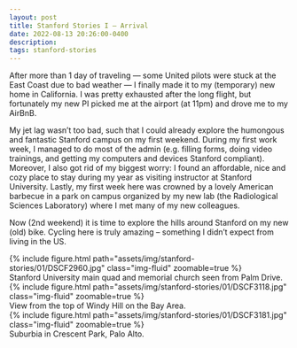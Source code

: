 ```yaml
---
layout: post
title: Stanford Stories I – Arrival
date: 2022-08-13 20:26:00-0400
description:
tags: stanford-stories
---
```


After more than 1 day of traveling — some United pilots were stuck at the East Coast due to bad weather — I finally made it to my (temporary) new home in California. I was pretty exhausted after the long flight, but fortunately my new PI picked me at the airport (at 11pm) and drove me to my AirBnB.

My jet lag wasn’t too bad, such that I could already explore the humongous and fantastic Stanford campus on my first weekend. During my first work week, I managed to do most of the admin (e.g. filling forms, doing video trainings, and getting my computers and devices Stanford compliant). Moreover, I also got rid of my biggest worry: I found an affordable, nice and cozy place to stay during my year as visiting instructor at Stanford University. Lastly, my first week here was crowned by a lovely American barbecue in a park on campus organized by my new lab (the Radiological Sciences Laboratory) where I met many of my new colleagues.

Now (2nd weekend) it is time to explore the hills around Stanford on my new (old) bike. Cycling here is truly amazing – something I didn’t expect from living in the US.

<div class="row mt-3">
    <div class="col-sm mt-3 mt-md-0">
        {% include figure.html path="assets/img/stanford-stories/01/DSCF2960.jpg" class="img-fluid" zoomable=true %}
    </div>
</div>
<div class="caption">
    Stanford University main quad and memorial church seen from Palm Drive.
</div>

<div class="row mt-3">
    <div class="col-sm mt-3 mt-md-0">
        {% include figure.html path="assets/img/stanford-stories/01/DSCF3118.jpg" class="img-fluid" zoomable=true %}
    </div>
</div>
<div class="caption">
View from the top of Windy Hill on the Bay Area.
</div>

<div class="row mt-3">
    <div class="col-sm mt-3 mt-md-0">
        {% include figure.html path="assets/img/stanford-stories/01/DSCF3181.jpg" class="img-fluid" zoomable=true %}
    </div>
</div>
<div class="caption">
Suburbia in Crescent Park, Palo Alto.
</div>
